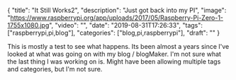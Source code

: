 
{
  "title": "It Still Works2",
  "description": "Just got back into my PI",
  "image": "https://www.raspberrypi.org/app/uploads/2017/05/Raspberry-Pi-Zero-1-1755x1080.jpg",
  "video": "",
  "date": "2019-08-31T17:26:33",
  "tags": ["raspberrypi,pi,blog"],
  "categories": ["blog,pi,raspberrypi"],
  "draft": ""
}


This is mostly a test to see what happens.  Its been almost a years since I've looked at what was going on with my blog / blogMaker.  I'm not sure what the last thing I was working on is.  Might have been allowing multiple tags and categories, but I'm not sure.
